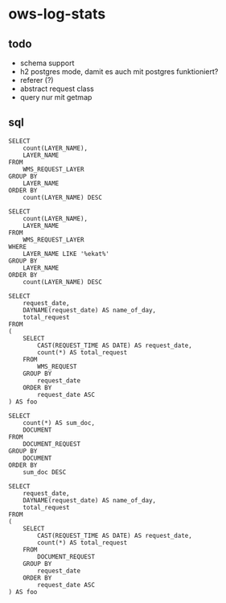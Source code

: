 # ows-log-stats

## todo
- schema support
- h2 postgres mode, damit es auch mit postgres funktioniert?
- referer (?)
- abstract request class
- query nur mit getmap

## sql
```
SELECT 
    count(LAYER_NAME),
    LAYER_NAME 
FROM 
    WMS_REQUEST_LAYER 
GROUP BY
    LAYER_NAME 
ORDER BY 
    count(LAYER_NAME) DESC
```

```
SELECT 
    count(LAYER_NAME),
    LAYER_NAME 
FROM 
    WMS_REQUEST_LAYER 
WHERE 
    LAYER_NAME LIKE '%ekat%'
GROUP BY
    LAYER_NAME 
ORDER BY 
    count(LAYER_NAME) DESC
```

```
SELECT
    request_date,
    DAYNAME(request_date) AS name_of_day,
    total_request
FROM 
(
    SELECT 
        CAST(REQUEST_TIME AS DATE) AS request_date,
        count(*) AS total_request
    FROM 
        WMS_REQUEST 
    GROUP BY
        request_date
    ORDER BY 
        request_date ASC
) AS foo
```

```
SELECT 
    count(*) AS sum_doc,
    DOCUMENT 
FROM 
    DOCUMENT_REQUEST
GROUP BY 
    DOCUMENT 
ORDER BY 
    sum_doc DESC
```

```
SELECT
    request_date,
    DAYNAME(request_date) AS name_of_day,
    total_request
FROM 
(
    SELECT 
        CAST(REQUEST_TIME AS DATE) AS request_date,
        count(*) AS total_request
    FROM 
        DOCUMENT_REQUEST 
    GROUP BY
        request_date
    ORDER BY 
        request_date ASC
) AS foo
```

```

```